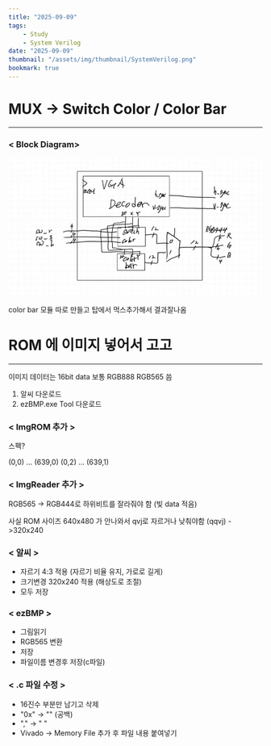 ```yaml
---
title: "2025-09-09"
tags:
    - Study
    - System Verilog
date: "2025-09-09"
thumbnail: "/assets/img/thumbnail/SystemVerilog.png"
bookmark: true
---
```


# MUX -> Switch Color / Color Bar
---
### < Block Diagram>
![alt text](../../assets/img/final/250909/1.png)

color bar 모듈 따로 만들고 탑에서 먹스추가해서 결과잘나옴

# ROM 에 이미지 넣어서 고고
---

이미지 데이터는 16bit data
보통 RGB888 RGB565 씀

1. 알씨 다운로드
2. ezBMP.exe Tool 다운로드

### < ImgROM 추가 >
스펙?

(0,0) ... (639,0)
(0,2) ... (639,1)

### < ImgReader 추가 >
RGB565 -> RGB444로 하위비트를 잘라줘야 함 (빛 data 적음)

사실 ROM 사이즈 640x480 가 안나와서 qvj로 자르거나 낮춰야함 (qqvj) ->320x240

### < 알씨 >
- 자르기 4:3 적용 (자르기 비율 유지, 가로로 길게)
- 크기변경 320x240 적용 (해상도로 조절)
- 모두 저장

### < ezBMP >
- 그림읽기
- RGB565 변환
- 저장
- 파일이름 변경후 저장(c파일)

### < .c 파일 수정 >
- 16진수 부분만 남기고 삭제
- "0x" -> "" (공백)
- "," -> " "
- Vivado -> Memory File 추가 후 파일 내용 붙여넣기







